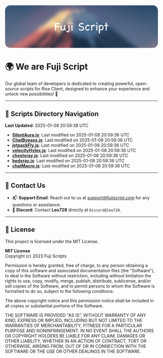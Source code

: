 ![Banner](.github/b.webp)

# 🌍 **We are Fuji Script**

Our global team of developers is dedicated to creating powerful, open-source scripts for Rise Client, designed to enhance your experience and unlock new possibilities! 🌟

---
<!-- SCRIPTS_NAVIGATION_START -->
## 📂 **Scripts Directory Navigation**

**Last Updated**: 2025-01-08 20:59:38 UTC

- **[SilentAura.js](scripts/SilentAura.js)**: Last modified on 2025-01-08 20:59:36 UTC
- **[ChatBypass.js](scripts/ChatBypass.js)**: Last modified on 2025-01-08 20:59:36 UTC
- **[jetpackFly.js](scripts/jetpackFly.js)**: Last modified on 2025-01-08 20:59:36 UTC
- **[velocityHylex.js](scripts/velocityHylex.js)**: Last modified on 2025-01-08 20:59:36 UTC
- **[chestxray.js](scripts/chestxray.js)**: Last modified on 2025-01-08 20:59:36 UTC
- **[bedxray.js](scripts/bedxray.js)**: Last modified on 2025-01-08 20:59:36 UTC
- **[chatMacro.js](scripts/chatMacro.js)**: Last modified on 2025-01-08 20:59:36 UTC

<!-- SCRIPTS_NAVIGATION_END -->

---

## 💬 **Contact Us**  
- 📬 **Support Email**: Reach out to us at [support@fujiscript.com](mailto:support@fujiscript.com) for any questions or assistance.  
- 💬 **Discord**: Contact **Leo728** directly at `Discord@leo728`.

---

## 📜 **License**

This project is licensed under the MIT License.  

**MIT License**  
Copyright (c) 2023 Fuji Scripts  

Permission is hereby granted, free of charge, to any person obtaining a copy of this software and associated documentation files (the "Software"), to deal in the Software without restriction, including without limitation the rights to use, copy, modify, merge, publish, distribute, sublicense, and/or sell copies of the Software, and to permit persons to whom the Software is furnished to do so, subject to the following conditions:  

The above copyright notice and this permission notice shall be included in all copies or substantial portions of the Software.  

THE SOFTWARE IS PROVIDED "AS IS", WITHOUT WARRANTY OF ANY KIND, EXPRESS OR IMPLIED, INCLUDING BUT NOT LIMITED TO THE WARRANTIES OF MERCHANTABILITY, FITNESS FOR A PARTICULAR PURPOSE AND NONINFRINGEMENT. IN NO EVENT SHALL THE AUTHORS OR COPYRIGHT HOLDERS BE LIABLE FOR ANY CLAIM, DAMAGES OR OTHER LIABILITY, WHETHER IN AN ACTION OF CONTRACT, TORT OR OTHERWISE, ARISING FROM, OUT OF OR IN CONNECTION WITH THE SOFTWARE OR THE USE OR OTHER DEALINGS IN THE SOFTWARE.  
